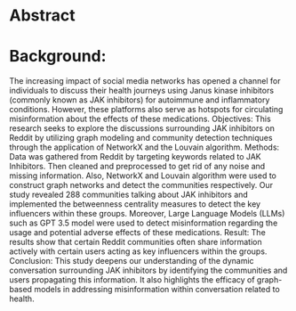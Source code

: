 # Abstract

# Background: 
The increasing impact of social media networks has opened a channel for individuals to discuss their health journeys using Janus kinase inhibitors (commonly known as JAK inhibitors) for autoimmune and inflammatory conditions. However, these platforms also serve as hotspots for circulating misinformation about the effects of these medications.
Objectives:
This research seeks to explore the discussions surrounding JAK inhibitors on Reddit by utilizing graph modeling and community detection techniques through the application of NetworkX and the  Louvain algorithm.
Methods:
Data was gathered from Reddit by targeting keywords related to JAK Inhibitors. Then cleaned and preprocessed to get rid of any noise and missing information. Also, NetworkX and Louvain algorithm were used to construct graph networks and detect the communities respectively. Our study revealed 288 communities talking about JAK inhibitors and implemented the betweenness centrality measures to detect the key influencers within these groups. Moreover, Large Language Models (LLMs) such as GPT 3.5 model were used to detect misinformation regarding the usage and potential adverse effects of these medications.
Result:
The results show that certain Reddit communities often share information actively with certain users acting as key influencers within the groups.
Conclusion:
This study deepens our understanding of the dynamic conversation surrounding JAK inhibitors by identifying the communities and users propagating this information. It also highlights the efficacy of graph-based models in addressing misinformation within conversation related to health.
